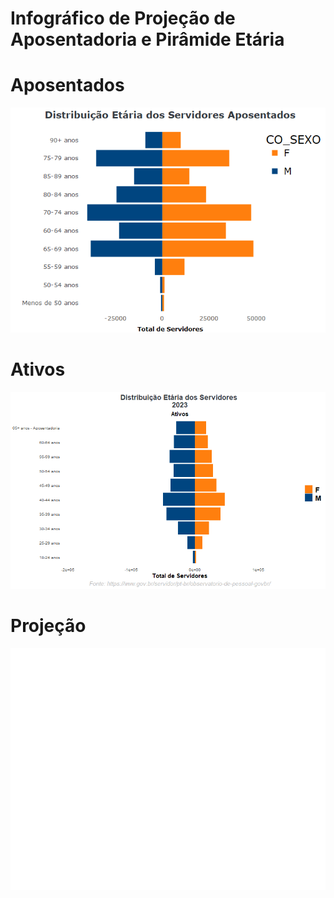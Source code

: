 Infográfico de Projeção de Aposentadoria e Pirâmide Etária
================

# Aposentados

![](index_files/figure-gfm/unnamed-chunk-1-1.png)<!-- -->

# Ativos

![](index_files/figure-gfm/unnamed-chunk-3-1.gif)<!-- -->

# Projeção

![](index_files/figure-gfm/unnamed-chunk-4-1.png)<!-- -->
